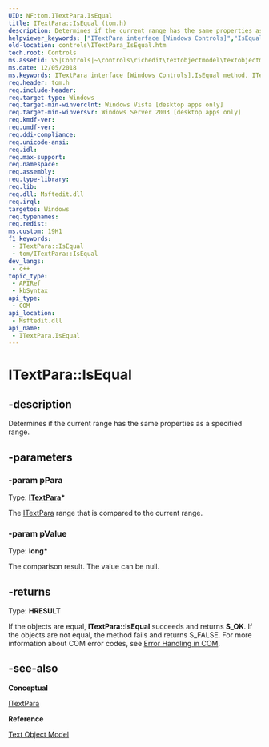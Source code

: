 ```yaml
---
UID: NF:tom.ITextPara.IsEqual
title: ITextPara::IsEqual (tom.h)
description: Determines if the current range has the same properties as a specified range.
helpviewer_keywords: ["ITextPara interface [Windows Controls]","IsEqual method","ITextPara.IsEqual","ITextPara::IsEqual","IsEqual","IsEqual method [Windows Controls]","IsEqual method [Windows Controls]","ITextPara interface","_win32_ITextPara_IsEqual","_win32_ITextPara_IsEqual_cpp","controls.ITextPara_IsEqual","controls._win32_ITextPara_IsEqual","tom/ITextPara::IsEqual"]
old-location: controls\ITextPara_IsEqual.htm
tech.root: Controls
ms.assetid: VS|Controls|~\controls\richedit\textobjectmodel\textobjectmodelreference\textobjectmodelinterfaces\itextpara\itextparaisequal.htm
ms.date: 12/05/2018
ms.keywords: ITextPara interface [Windows Controls],IsEqual method, ITextPara.IsEqual, ITextPara::IsEqual, IsEqual, IsEqual method [Windows Controls], IsEqual method [Windows Controls],ITextPara interface, _win32_ITextPara_IsEqual, _win32_ITextPara_IsEqual_cpp, controls.ITextPara_IsEqual, controls._win32_ITextPara_IsEqual, tom/ITextPara::IsEqual
req.header: tom.h
req.include-header: 
req.target-type: Windows
req.target-min-winverclnt: Windows Vista [desktop apps only]
req.target-min-winversvr: Windows Server 2003 [desktop apps only]
req.kmdf-ver: 
req.umdf-ver: 
req.ddi-compliance: 
req.unicode-ansi: 
req.idl: 
req.max-support: 
req.namespace: 
req.assembly: 
req.type-library: 
req.lib: 
req.dll: Msftedit.dll
req.irql: 
targetos: Windows
req.typenames: 
req.redist: 
ms.custom: 19H1
f1_keywords:
 - ITextPara::IsEqual
 - tom/ITextPara::IsEqual
dev_langs:
 - c++
topic_type:
 - APIRef
 - kbSyntax
api_type:
 - COM
api_location:
 - Msftedit.dll
api_name:
 - ITextPara.IsEqual
---
```


# ITextPara::IsEqual


## -description

Determines if the current range has the same properties as a specified range.

## -parameters

### -param pPara

Type: <b><a href="https://docs.microsoft.com/windows/desktop/api/tom/nn-tom-itextpara">ITextPara</a>*</b>

The <a href="https://docs.microsoft.com/windows/desktop/api/tom/nn-tom-itextpara">ITextPara</a> range that is compared to the current range.

### -param pValue

Type: <b>long*</b>

The comparison result. The value can be null.

## -returns

Type: <b>HRESULT</b>

If the objects are equal, <b>ITextPara::IsEqual</b> succeeds and returns <b>S_OK</b>. If the objects are not equal, the method fails and returns S_FALSE. For more information about COM error codes, see <a href="https://docs.microsoft.com/windows/desktop/com/error-handling-in-com">Error Handling in COM</a>.

## -see-also

<b>Conceptual</b>



<a href="https://docs.microsoft.com/windows/desktop/api/tom/nn-tom-itextpara">ITextPara</a>



<b>Reference</b>



<a href="https://docs.microsoft.com/windows/desktop/Controls/text-object-model">Text Object Model</a>

